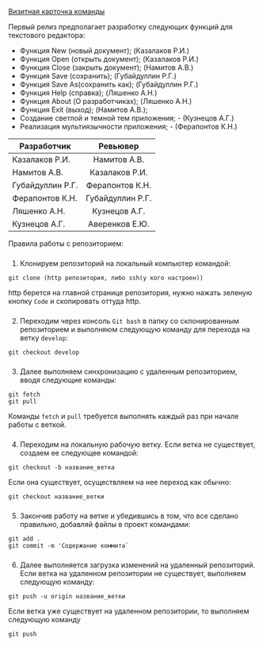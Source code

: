 [Визитная карточка команды](https://github.com/Legendary2/GB_CommandProgCPP_team3/wiki)

Первый релиз предполагает разработку следующих функций для текстового редактора:
- Функция New (новый документ); (Казалаков Р.И.)
- Функция Open (открыть документ); (Казалаков Р.И.)
- Функция Close (закрыть документ); (Намитов А.В.)
- Функция Save (сохранить); (Губайдуллин Р.Г.)
- Функция Save As(сохранить как); (Губайдуллин Р.Г.)
- Функция Help (справка); (Ляшенко А.Н.)
- Функция About (О разработчиках); (Ляшенко А.Н.)
- Функция Exit (выход); (Намитов А.В.);
- Создание светлой и темной тем приложения;  - (Кузнецов А.Г.)
- Реализация мультиязычности приложения; - (Ферапонтов К.Н.)

| Разработчик  |      Ревьювер      |
|----------|:-------------:|
| Казалаков Р.И. |  Намитов А.В. |
| Намитов А.В. |  Казалаков Р.И.  |
| Губайдуллин Р.Г. | Ферапонтов К.Н. |
| Ферапонтов К.Н. | Губайдуллин Р.Г. |
| Ляшенко А.Н. | Кузнецов А.Г. |
| Кузнецов А.Г. |  Аверенков Е.Ю.  |

Правила работы с репозиторием:
###
1. Клонируем репозиторий на локальный компьютер командой:
```
git clone (http репозитория, либо ssh(у кого настроен))
```
http берется на главной странице репозитория, нужно нажать зеленую кнопку `Code` и скопировать оттуда http.
###
2. Переходим через консоль `Git bash` в папку со склонированным репозиторием и выполняюм следующую команду для перехода на ветку `develop`:
```
git checkout develop
```
###
3. Далее выполняем синхронизацию с удаленным репозиторием, вводя следующие команды:
```
git fetch
git pull
```
Команды `fetch` и `pull` требуется выполнять каждый раз при начале работы с веткой.
###
4. Переходим на локальную рабочую ветку.
Если ветка не существует, создаем ее следующее командой:
```
git checkout -b название_ветка
```
Если она существует, осуществляем на нее переход как обычно:
```
git checkout название_ветки
```
###
5. Закончив работу на ветке и убедившись в том, что все сделано правильно, добавляй файлы в проект командами:
```
git add .
git commit -m 'Содержание коммита`
```
###
6. Далее выполняется загрузка изменений на удаленный репозиторий.
Если ветка на удаленном репозитории не существует, выполняем следующую команду:
```
git push -u origin название_ветки
```
Если ветка уже существует на удаленном репозитории, то выполняем следующую команду
```
git push
```

